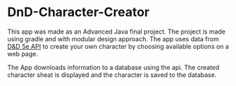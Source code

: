 # DnD-Character-Creator
This app was made as an Advanced Java final project. The project is made using gradle and with modular design approach. The app uses data from [D&D 5e API](https://www.dnd5eapi.co/) to create your own character by choosing available options on a web page.

The App downloads information to a database using the api. The created character sheat is displayed and the character is saved to the database.
